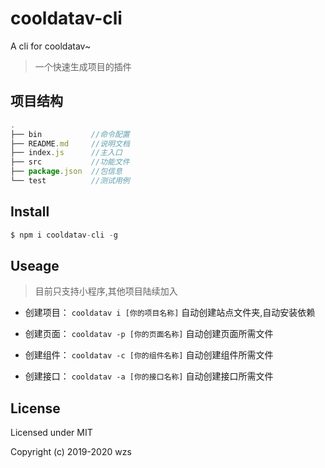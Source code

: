 <!--
 * @Descripttion:
 * @version:
 * @Author: wzs
 * @Date: 2020-04-14 18:51:05
 * @LastEditors: wzs
 * @LastEditTime: 2020-04-15 17:12:16
 -->

# cooldatav-cli

A cli for cooldatav~

> 一个快速生成项目的插件

## 项目结构

```javascript
.
├── bin           //命令配置
├── README.md     //说明文档
├── index.js      //主入口
├── src           //功能文件
├── package.json  //包信息
└── test          //测试用例
```

## Install

```javascript
$ npm i cooldatav-cli -g
```

## Useage

> 目前只支持小程序,其他项目陆续加入

* 创建项目： ```cooldatav i [你的项目名称]``` 自动创建站点文件夹,自动安装依赖
* 创建页面： ```cooldatav -p [你的页面名称]``` 自动创建页面所需文件

* 创建组件： ```cooldatav -c [你的组件名称]``` 自动创建组件所需文件  

* 创建接口： ```cooldatav -a [你的接口名称]``` 自动创建接口所需文件  

## License

Licensed under MIT

Copyright (c) 2019-2020 wzs
